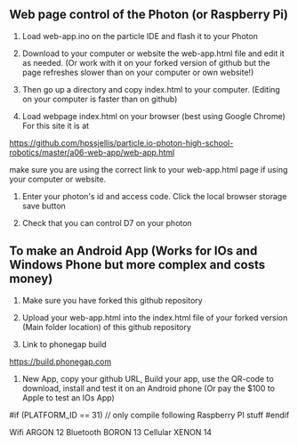 



## Web page control of the Photon (or Raspberry Pi)


1. Load web-app.ino on the particle IDE and flash it to your Photon

1. Download to your computer or website the web-app.html file and edit it as needed. (Or work with it on your forked version of github but the page refreshes slower than on your computer or own website!)

1. Then go up a directory and copy index.html to your computer. (Editing on your computer is faster than on github)




1. Load webpage index.html on your browser (best using Google Chrome) For this site it is at 

https://github.com/hpssjellis/particle.io-photon-high-school-robotics/master/a06-web-app/web-app.html

make sure you are using the correct link to your web-app.html page if using your computer or website.


1. Enter your photon's  id and access code. Click the local browser storage save button

1. Check that you can control D7 on your photon



## To make an Android App (Works for IOs and Windows Phone but more complex and costs money)

1. Make sure you have forked this github repository


1. Upload your web-app.html into the index.html file of your forked version (Main folder location) of this github repository 


1. Link to phonegap build


https://build.phonegap.com

1. New App, copy your github URL, Build your app, use the QR-code to download, install and test it on an Android phone (Or pay the $100 to Apple to test an IOs App)





#if (PLATFORM_ID == 31) 
  // only compile following Raspberry PI stuff
#endif  
  
Wifi ARGON 12
Bluetooth BORON 13
Cellular XENON 14
